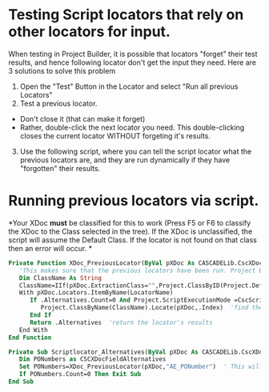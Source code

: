 # Testing Script locators that rely on other locators for input.
When testing in Project Builder, it is possible that locators "forget" their test results, and hence following locator don't get the input they need.
Here are 3 solutions to solve this problem
1. Open the "Test" Button in the Locator and select "Run all previous Locators"
2. Test a previous locator.
  * Don't close it (that can make it forget)
  * Rather, double-click the next locator you need. This double-clicking closes the current locator WITHOUT forgeting it's results.
3. Use the following script, where you can tell the script locator what the previous locators are, and they are run dynamically if they have "forgotten" their results.

# Running previous locators via script.
*Your XDoc **must** be classified for this to work (Press F5 or F6 to classify the XDoc to the Class selected in the tree). If the XDoc is unclassified, the script will assume the Default Class. If the locator is not found on that class then an error will occur. *

```vb
Private Function XDoc_PreviousLocator(ByVal pXDoc As CASCADELib.CscXDocument,LocatorName As String) As CscXDocFieldAlternatives
   'This makes sure that the previous locators have been run. Project Builder can sometimes forget a locator's results.
   Dim ClassName As String
   ClassName=IIf(pXDoc.ExtractionClass="",Project.ClassByID(Project.DefaultClassId),pXDoc.ExtractionClass)
   With pXDoc.Locators.ItemByName(LocatorName)
      If .Alternatives.Count=0 And Project.ScriptExecutionMode =CscScriptExecutionMode.CscScriptModeServerDesign Then  'Check that we are in Project Builder
         Project.ClassByName(ClassName).Locate(pXDoc,.Index)  'find the locator in the Class Tree and run it
      End If
      Return .Alternatives  'return the locator's results
   End With
End Function

Private Sub Scriptlocator_Alternatives(ByVal pXDoc As CASCADELib.CscXDocument,pLocator As CSCXDocField)
   Dim PONumbers as CSCXDocFieldAlternatives
   Set PONumbers=XDoc_PreviousLocator(pXDoc,"AE_PONumber")  ' This will get all the alternatives found by the locator "AE_PONumber". The locator will be executed if empty.
   If PONumbers.Count=0 Then Exit Sub
End Sub
```
